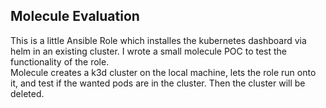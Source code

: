## Molecule Evaluation

This is a little Ansible Role which installes the kubernetes dashboard via helm in an existing cluster. I wrote a small molecule POC to test the functionality of the role.  
Molecule creates a k3d cluster on the local machine, lets the role run onto it, and test if the wanted pods are in the cluster. Then the cluster will be deleted.